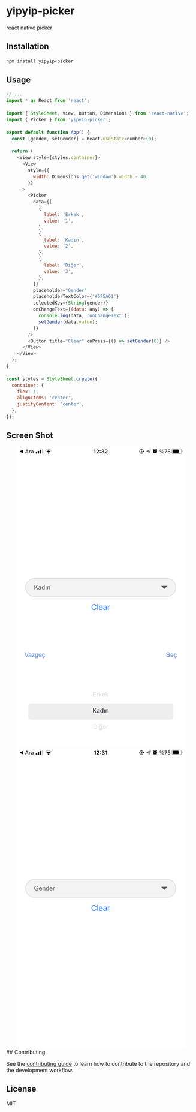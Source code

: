 # yipyip-picker

react native picker

## Installation

```sh
npm install yipyip-picker
```

## Usage

```js
// ...
import * as React from 'react';

import { StyleSheet, View, Button, Dimensions } from 'react-native';
import { Picker } from 'yipyip-picker';

export default function App() {
  const [gender, setGender] = React.useState<number>(0);

  return (
    <View style={styles.container}>
      <View
        style={{
          width: Dimensions.get('window').width - 40,
        }}
      >
        <Picker
          data={[
            {
              label: 'Erkek',
              value: '1',
            },
            {
              label: 'Kadın',
              value: '2',
            },
            {
              label: 'Diğer',
              value: '3',
            },
          ]}
          placeholder="Gender"
          placeholderTextColor={'#575A61'}
          selectedKey={String(gender)}
          onChangeText={(data: any) => {
            console.log(data, 'onChangeText');
            setGender(data.value);
          }}
        />
        <Button title="Clear" onPress={() => setGender(0)} />
      </View>
    </View>
  );
}

const styles = StyleSheet.create({
  container: {
    flex: 1,
    alignItems: 'center',
    justifyContent: 'center',
  },
});

```

## Screen Shot
<div style="text-align:center">
<img height="800px" src="./screenshot/screenshot1.PNG"/>
<br/>
<img height="800px" src="./screenshot/screenshot2.PNG"/>
</div>
## Contributing

See the [contributing guide](CONTRIBUTING.md) to learn how to contribute to the repository and the development workflow.

## License

MIT
